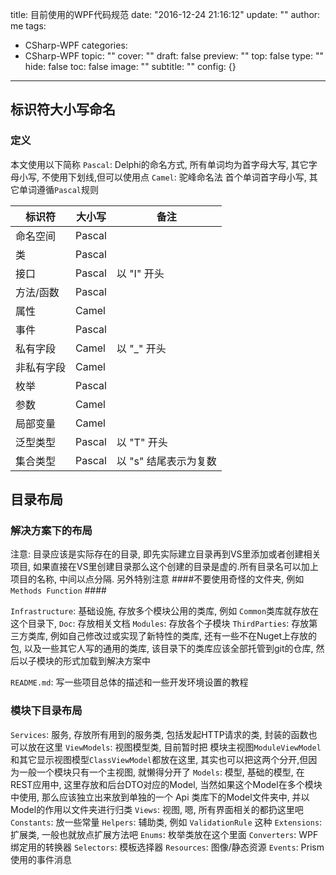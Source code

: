 title: 目前使用的WPF代码规范
date: "2016-12-24 21:16:12"
update: ""
author: me
tags:
- CSharp-WPF
categories:
- CSharp-WPF
topic: ""
cover: ""
draft: false
preview: ""
top: false
type: ""
hide: false
toc: false
image: ""
subtitle: ""
config: {}


---



## 标识符大小写命名
### 定义
本文使用以下简称
`Pascal`: Delphi的命名方式, 所有单词均为首字母大写, 其它字母小写, 不使用下划线,但可以使用点
`Camel`: 驼峰命名法 首个单词首字母小写, 其它单词遵循`Pascal`规则

|标识符|大小写|备注|
|-----|------|----|
|命名空间|Pascal||
|类|Pascal||
|接口|Pascal|以 "I" 开头|
|方法/函数|Pascal||
|属性|Camel||
|事件|Pascal||
|私有字段|Camel|以 "_" 开头|
|非私有字段|Camel||
|枚举|Pascal||
|参数|Camel||
|局部变量|Camel||
|泛型类型|Pascal|以 "T" 开头|
|集合类型|Pascal|以 "s" 结尾表示为复数|

## 目录布局
### 解决方案下的布局
注意: 目录应该是实际存在的目录, 即先实际建立目录再到VS里添加或者创建相关项目, 如果直接在VS里创建目录那么这个创建的目录是虚的.所有目录名可以加上项目的名称, 中间以点分隔. 另外特别注意 ####不要使用奇怪的文件夹, 例如`Methods Function` ####

`Infrastructure`: 基础设施, 存放多个模块公用的类库, 例如 `Common`类库就存放在这个目录下, 
`Doc`: 存放相关文档
`Modules`: 存放各个子模块
`ThirdParties`: 存放第三方类库, 例如自己修改过或实现了新特性的类库, 还有一些不在Nuget上存放的包, 以及一些其它人写的通用的类库, 该目录下的类库应该全部托管到git的仓库, 然后以子模块的形式加载到解决方案中

`README.md`: 写一些项目总体的描述和一些开发环境设置的教程

### 模块下目录布局
`Services`: 服务, 存放所有用到的服务类, 包括发起HTTP请求的类, 封装的函数也可以放在这里
`ViewModels`: 视图模型类, 目前暂时把 模块主视图`ModuleViewModel`和其它显示视图模型`ClassViewModel`都放在这里, 其实也可以把这两个分开,但因为一般一个模块只有一个主视图, 就懒得分开了
`Models`: 模型, 基础的模型, 在REST应用中, 这里存放和后台DTO对应的Model, 当然如果这个Model在多个模块中使用, 那么应该独立出来放到单独的一个 Api 类库下的Model文件夹中, 并以Model的作用以文件夹进行归类
`Views`: 视图, 嗯, 所有界面相关的都扔这里吧
`Constants`: 放一些常量
`Helpers`: 辅助类, 例如 `ValidationRule` 这种
`Extensions`: 扩展类, 一般也就放点扩展方法吧
`Enums`: 枚举类放在这个里面
`Converters`: WPF绑定用的转换器
`Selectors`: 模板选择器
`Resources`: 图像/静态资源
`Events`: Prism使用的事件消息
